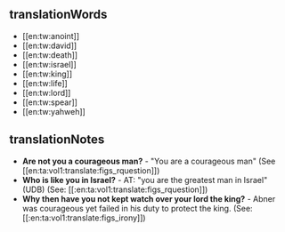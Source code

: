 ## translationWords

* [[en:tw:anoint]]
* [[en:tw:david]]
* [[en:tw:death]]
* [[en:tw:israel]]
* [[en:tw:king]]
* [[en:tw:life]]
* [[en:tw:lord]]
* [[en:tw:spear]]
* [[en:tw:yahweh]]

## translationNotes

* **Are not you a courageous man?** - "You are a courageous man" (See [[en:ta:vol1:translate:figs_rquestion]])
* **Who is like you in Israel?** - AT: "you are the greatest man in Israel" (UDB) (See: [[:en:ta:vol1:translate:figs_rquestion]])
* **Why then have you not kept watch over your lord the king?** - Abner was courageous yet failed in his duty to protect the king. (See: [[:en:ta:vol1:translate:figs_irony]])
